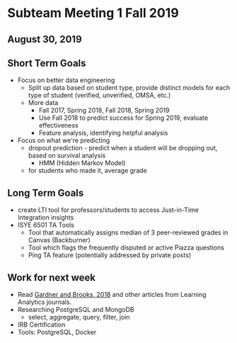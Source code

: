 # Subteam Meeting 1 Fall 2019
## August 30, 2019

## Short Term Goals
- Focus on better data engineering
  * Split up data based on student type, provide distinct models for each type of student (verified, unverified, OMSA, etc.)
  * More data
    - Fall 2017, Spring 2018, Fall 2018, Spring 2019
    - Use Fall 2018 to predict success for Spring 2019, evaluate effectiveness
    - Feature analysis, identifying helpful analysis
- Focus on what we're predicting
  * dropout prediction - predict when a student will be dropping out, based on survival analysis
    - HMM (Hidden Markov Model)
  * for students who made it, average grade

## Long Term Goals
- create LTI tool for professors/students to access Just-in-Time Integration insights
- ISYE 6501 TA Tools
  * Tool that automatically assigns median of 3 peer-reviewed grades in Canvas (Backburner)
  * Tool which flags the frequently disputed or active Piazza questions
  * Ping TA feature (potentially addressed by private posts)
  
## Work for next week
- Read [Gardner and Brooks, 2018](https://learning-analytics.info/journals/index.php/JLA/article/view/5814) and other articles from Learning Analytics journals.
- Researching PostgreSQL and MongoDB
  * select, aggregate, query, filter, join
- IRB Certification
- Tools: PostgreSQL, Docker
